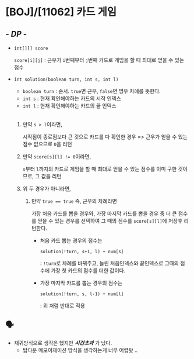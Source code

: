 # [BOJ]/[11062] 카드 게임

## *- DP -*

* `int[][] score` 

  `score[i][j]` : 근우가 `i`번째부터 `j`번째 카드로 게임을 할 때 최대로 얻을 수 있는 점수

* `int solution(boolean turn, int s, int l)`

  * `boolean turn` : 순서. `true`면 근우, `false`면 명우 차례를 뜻한다.
  * `int s` : 현재 확인해야하는 카드의 시작 인덱스
  * `int l` : 현재 확인해야하는 카드의 끝 인덱스

  </br>

  1. 만약 `s > l`이라면,

     시작점이 종료점보다 큰 것으로 카드를 다 확인한 경우 => 근우가 얻을 수 있는 점수 없으므로 `0`을 리턴

  2. 만약 `score[s][l] != 0`이라면,

     `s`부터 `l`까지의 카드로 게임을 할 때 최대로 얻을 수 있는 점수를 이미 구한 것이므로, 그 값을 리턴

  3. 위 두 경우가 아니라면,

     1. 만약 `true == true` 즉, 근우의 차례라면

        가장 처음 카드를 뽑을 경우와, 가장 마지막 카드를 뽑을 경우 중 더 큰 점수를 얻을 수 있는 경우를 선택하여 그 때의 점수를 `score[s][l]`에 저장후 리턴한다.

        * 처음 카드 뽑는 경우의 점수는

          `solution(!turn, s+1, l) + num[s]` 

          : `!turn`로 차례를 바꿔주고, 늘린 처음인덱스와 끝인덱스로 그때의 점수에 가장 첫 카드의 점수를 더한 값이다.

        * 가장 마지막 카드를 뽑는 경우의 점수는

          `solution(!turn, s, l-1) + num[l]`

          : 위 처럼 반대로 적용

## :speaking_head:

* 재귀방식으로 생각은 했지만 ***시간초과*** 가 났다.
  * 탑다운 메모이제이션 방식을 생각하는게 너무 어렵돳 ..

